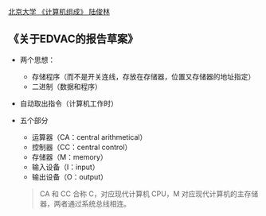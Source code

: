 [北京大学 《计算机组成》 陆俊林](https://www.bilibili.com/video/av71302902/?p=2)
## 《关于EDVAC的报告草案》
- 两个思想：
  - 存储程序（而不是开关连线，存放在存储器，位置又存储器的地址指定）
  - 二进制（数据和程序）
- 自动取出指令（计算机工作时）
- 五个部分
  - 运算器（CA：central arithmetical）
  - 控制器（CC：central control）
  - 存储器（M：memory）
  - 输入设备（I：input）
  - 输出设备（O：output）

  > CA 和 CC 合称 C，对应现代计算机 CPU，M 对应现代计算机的主存储器，两者通过系统总线相连。
  